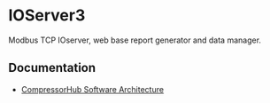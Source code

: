 # IOServer3

Modbus TCP IOserver, web base report generator and data manager.

## Documentation
- [CompressorHub Software Architecture](docs/Architecture.md)
